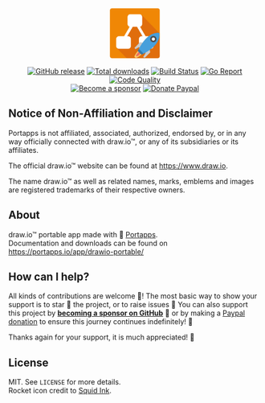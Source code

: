 <p align="center"><a href="https://portapps.io/app/drawio-portable/" target="_blank"><img width="100" src="https://github.com/portapps/drawio-portable/blob/master/res/papp.png"></a></p>

<p align="center">
  <a href="https://portapps.io/app/drawio-portable/#download"><img src="https://img.shields.io/github/release/portapps/drawio-portable.svg?style=flat-square" alt="GitHub release"></a>
  <a href="https://portapps.io/app/drawio-portable/#download"><img src="https://img.shields.io/github/downloads/portapps/drawio-portable/total.svg?style=flat-square" alt="Total downloads"></a>
  <a href="https://github.com/portapps/drawio-portable/actions?workflow=build"><img src="https://img.shields.io/github/workflow/status/portapps/drawio-portable/build?label=build&logo=github&style=flat-square" alt="Build Status"></a>
  <a href="https://goreportcard.com/report/github.com/portapps/drawio-portable"><img src="https://goreportcard.com/badge/github.com/portapps/drawio-portable?style=flat-square" alt="Go Report"></a>
  <a href="https://app.codacy.com/gh/portapps/drawio-portable"><img src="https://img.shields.io/codacy/grade/c5da9ade1f2c4e568502b8909328ed8e.svg?style=flat-square" alt="Code Quality"></a>
  <br /><a href="https://github.com/sponsors/crazy-max"><img src="https://img.shields.io/badge/sponsor-crazy--max-181717.svg?logo=github&style=flat-square" alt="Become a sponsor"></a>
  <a href="https://www.paypal.me/crazyws"><img src="https://img.shields.io/badge/donate-paypal-00457c.svg?logo=paypal&style=flat-square" alt="Donate Paypal"></a>
</p>

## Notice of Non-Affiliation and Disclaimer

Portapps is not affiliated, associated, authorized, endorsed by, or in any way officially connected with draw.io™, or any of its subsidiaries or its affiliates.

The official draw.io™ website can be found at https://www.draw.io.

The name draw.io™ as well as related names, marks, emblems and images are registered trademarks of their respective owners.

## About

draw.io™ portable app made with 🚀 [Portapps](https://portapps.io).<br />
Documentation and downloads can be found on https://portapps.io/app/drawio-portable/

## How can I help?

All kinds of contributions are welcome :raised_hands:! The most basic way to show your support is to star :star2: the project, or to raise issues :speech_balloon: You can also support this project by [**becoming a sponsor on GitHub**](https://github.com/sponsors/crazy-max) :clap: or by making a [Paypal donation](https://www.paypal.me/crazyws) to ensure this journey continues indefinitely! :rocket:

Thanks again for your support, it is much appreciated! :pray:

## License

MIT. See `LICENSE` for more details.<br />
Rocket icon credit to [Squid Ink](http://thesquid.ink).
